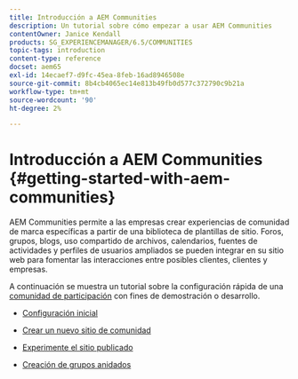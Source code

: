```yaml
---
title: Introducción a AEM Communities
description: Un tutorial sobre cómo empezar a usar AEM Communities
contentOwner: Janice Kendall
products: SG_EXPERIENCEMANAGER/6.5/COMMUNITIES
topic-tags: introduction
content-type: reference
docset: aem65
exl-id: 14ecaef7-d9fc-45ea-8feb-16ad8946508e
source-git-commit: 8b4cb4065ec14e813b49fb0d577c372790c9b21a
workflow-type: tm+mt
source-wordcount: '90'
ht-degree: 2%

---
```


# Introducción a AEM Communities {#getting-started-with-aem-communities}

AEM Communities permite a las empresas crear experiencias de comunidad de marca específicas a partir de una biblioteca de plantillas de sitio. Foros, grupos, blogs, uso compartido de archivos, calendarios, fuentes de actividades y perfiles de usuarios ampliados se pueden integrar en su sitio web para fomentar las interacciones entre posibles clientes, clientes y empresas.

A continuación se muestra un tutorial sobre la configuración rápida de una [comunidad de participación](/help/communities/overview.md#engagement-community) con fines de demostración o desarrollo.

* [Configuración inicial](/help/communities/setup.md)

* [Crear un nuevo sitio de comunidad](/help/communities/create-site.md)

* [Experimente el sitio publicado](/help/communities/published-site.md)

* [Creación de grupos anidados](/help/communities/nested-groups.md)
